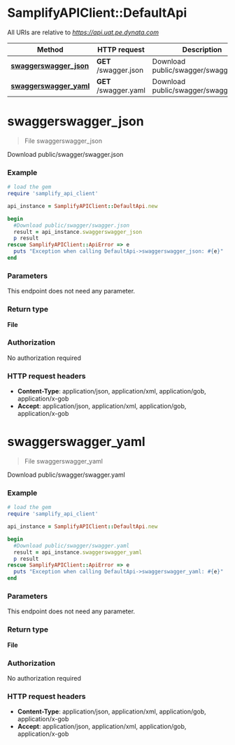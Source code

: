# SamplifyAPIClient::DefaultApi

All URIs are relative to *https://api.uat.pe.dynata.com*

Method | HTTP request | Description
------------- | ------------- | -------------
[**swaggerswagger_json**](DefaultApi.md#swaggerswagger_json) | **GET** /swagger.json | Download public/swagger/swagger.json
[**swaggerswagger_yaml**](DefaultApi.md#swaggerswagger_yaml) | **GET** /swagger.yaml | Download public/swagger/swagger.yaml


# **swaggerswagger_json**
> File swaggerswagger_json

Download public/swagger/swagger.json

### Example
```ruby
# load the gem
require 'samplify_api_client'

api_instance = SamplifyAPIClient::DefaultApi.new

begin
  #Download public/swagger/swagger.json
  result = api_instance.swaggerswagger_json
  p result
rescue SamplifyAPIClient::ApiError => e
  puts "Exception when calling DefaultApi->swaggerswagger_json: #{e}"
end
```

### Parameters
This endpoint does not need any parameter.

### Return type

**File**

### Authorization

No authorization required

### HTTP request headers

 - **Content-Type**: application/json, application/xml, application/gob, application/x-gob
 - **Accept**: application/json, application/xml, application/gob, application/x-gob



# **swaggerswagger_yaml**
> File swaggerswagger_yaml

Download public/swagger/swagger.yaml

### Example
```ruby
# load the gem
require 'samplify_api_client'

api_instance = SamplifyAPIClient::DefaultApi.new

begin
  #Download public/swagger/swagger.yaml
  result = api_instance.swaggerswagger_yaml
  p result
rescue SamplifyAPIClient::ApiError => e
  puts "Exception when calling DefaultApi->swaggerswagger_yaml: #{e}"
end
```

### Parameters
This endpoint does not need any parameter.

### Return type

**File**

### Authorization

No authorization required

### HTTP request headers

 - **Content-Type**: application/json, application/xml, application/gob, application/x-gob
 - **Accept**: application/json, application/xml, application/gob, application/x-gob



